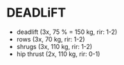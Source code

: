 # DEADLiFT
* deadlift (3x, 75 % = 150 kg, rir: 1-2)
* rows (3x, 70 kg, rir: 1-2)
* shrugs (3x, 110 kg, rir: 1-2)
* hip thrust (2x, 110 kg, rir: 0-1)
